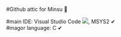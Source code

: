 #Github attic for Minsu 💾   

#main IDE: Visual Studio Code <img src="https://img.shields.io/badge/VSCode-#007ACC?style=for-the-badge&logo=visualstudiocode&logoColor=white">, MSYS2 ✔   
#magor language: C ✔   
<!--
**minsubak/minsubak** is a ✨ _special_ ✨ repository because its `README.md` (this file) appears on your GitHub profile.

Here are some ideas to get you started:

- 🔭 I’m currently working on ...
- 🌱 I’m currently learning ...
- 👯 I’m looking to collaborate on ...
- 🤔 I’m looking for help with ...
- 💬 Ask me about ...
- 📫 How to reach me: ...
- 😄 Pronouns: ...
- ⚡ Fun fact: ...
-->
